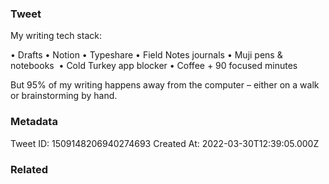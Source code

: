 ### Tweet
My writing tech stack:

• Drafts
• Notion
• Typeshare
• Field Notes journals
• Muji pens &amp; notebooks 
• Cold Turkey app blocker
• Coffee + 90 focused minutes

But 95% of my writing happens away from the computer – either on a walk or brainstorming by hand.

### Metadata
Tweet ID: 1509148206940274693
Created At: 2022-03-30T12:39:05.000Z

### Related

